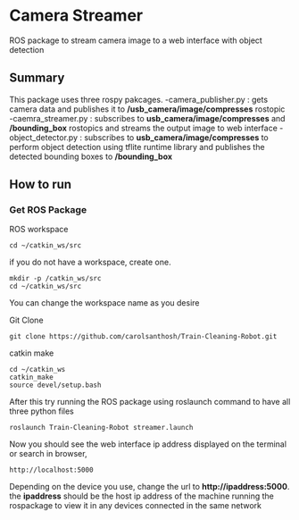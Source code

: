 # Camera Streamer
ROS package to stream camera image to a web interface with object detection

## Summary
This package uses three rospy pakcages.
-camera_publisher.py : gets camera data and publishes it to **/usb_camera/image/compresses** rostopic 
-caemra_streamer.py :  subscribes to **usb_camera/image/compresses** and **/bounding_box** rostopics and streams the output image to web interface
-object_detector.py : subscribes to **usb_camera/image/compresses** to perform object detection using tflite runtime library and publishes the detected bounding boxes to  **/bounding_box**

    
## How to run

### Get ROS Package
ROS workspace

    cd ~/catkin_ws/src
if you do not have a workspace, create one.

    mkdir -p /catkin_ws/src
    cd ~/catkin_ws/src
You can change the workspace name as you desire

Git Clone


    git clone https://github.com/carolsanthosh/Train-Cleaning-Robot.git

catkin make

    cd ~/catkin_ws
    catkin_make
    source devel/setup.bash
    
After this try running the ROS package using roslaunch command to have all three python files

    roslaunch Train-Cleaning-Robot streamer.launch

Now you should see the web interface ip address displayed on the terminal 
or
search in browser,

    http://localhost:5000
Depending on the device you use, change the url to **http://ipaddress:5000**. the **ipaddress** should be the host ip address of the machine running the rospackage 
to view it in any devices connected in the same network

